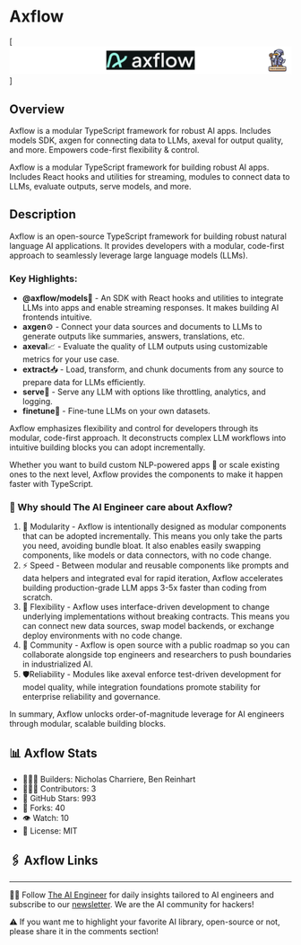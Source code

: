 # Axflow
[![The AI Engineer presents Axflow](axflow_1920x192.png)]
## Overview
Axflow is a modular TypeScript framework for robust AI apps. Includes models SDK, axgen for connecting data to LLMs, axeval for output quality, and more. Empowers code-first flexibility & control.

Axflow is a modular TypeScript framework for building robust AI apps. Includes React hooks and utilities for streaming, modules to connect data to LLMs, evaluate outputs, serve models, and more.

## Description
Axflow is an open-source TypeScript framework for building robust natural language AI applications. It provides developers with a modular, code-first approach to seamlessly leverage large language models (LLMs).

### Key Highlights:

- **@axflow/models**🤖 - An SDK with React hooks and utilities to integrate LLMs into apps and enable streaming responses. It makes building AI frontends intuitive.
- **axgen**⚙️ - Connect your data sources and documents to LLMs to generate outputs like summaries, answers, translations, etc.
- **axeval**📈 - Evaluate the quality of LLM outputs using customizable metrics for your use case.
- **extract**📥 - Load, transform, and chunk documents from any source to prepare data for LLMs efficiently.
- **serve**🚀 - Serve any LLM with options like throttling, analytics, and logging.
- **finetune**🔧 - Fine-tune LLMs on your own datasets.

Axflow emphasizes flexibility and control for developers through its modular, code-first approach. It deconstructs complex LLM workflows into intuitive building blocks you can adopt incrementally.

Whether you want to build custom NLP-powered apps 📱 or scale existing ones to the next level, Axflow provides the components to make it happen faster with TypeScript.

### 🤔 Why should The AI Engineer care about Axflow?
1. 🧩 Modularity - Axflow is intentionally designed as modular components that can be adopted incrementally. This means you only take the parts you need, avoiding bundle bloat. It also enables easily swapping components, like models or data connectors, with no code change.
2. ⚡️ Speed - Between modular and reusable components like prompts and data helpers and integrated eval for rapid iteration, Axflow accelerates building production-grade LLM apps 3-5x faster than coding from scratch.
3. 🔌 Flexibility - Axflow uses interface-driven development to change underlying implementations without breaking contracts. This means you can connect new data sources, swap model backends, or exchange deploy environments with no code change.
4. 👥 Community - Axflow is open source with a public roadmap so you can collaborate alongside top engineers and researchers to push boundaries in industrialized AI.
5. 🛡️Reliability - Modules like axeval enforce test-driven development for model quality, while integration foundations promote stability for enterprise reliability and governance.

In summary, Axflow unlocks order-of-magnitude leverage for AI engineers through modular, scalable building blocks.

## 📊 Axflow Stats
* 👷🏽‍♀️ Builders: Nicholas Charriere, Ben Reinhart
* 👩🏽‍💻 Contributors: 3
* 💫 GitHub Stars: 993
* 🍴 Forks: 40
* 👁️ Watch: 10
* 🪪 License: MIT

## 🖇️ Axflow Links

---
🧙🏽 Follow [The AI Engineer](https://www.linkedin.com/company/theaiengineer/) for daily insights tailored to AI engineers and subscribe to our [newsletter](http://theaiengineerco.substack.com). We are the AI community for hackers!

⚠️ If you want me to highlight your favorite AI library, open-source or not, please share it in the comments section!